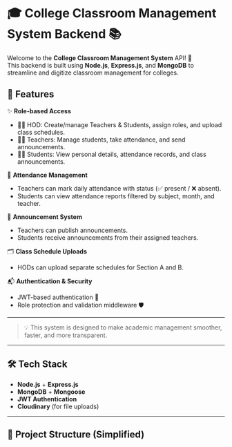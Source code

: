 # 🎓 College Classroom Management System Backend 📚

Welcome to the **College Classroom Management System** API! 🚀  
This backend is built using **Node.js**, **Express.js**, and **MongoDB** to streamline and digitize classroom management for colleges.

## 🔧 Features

✨ **Role-based Access**  
- 👨‍🏫 HOD: Create/manage Teachers & Students, assign roles, and upload class schedules.  
- 👩‍🏫 Teachers: Manage students, take attendance, and send announcements.  
- 👨‍🎓 Students: View personal details, attendance records, and class announcements.

📅 **Attendance Management**  
- Teachers can mark daily attendance with status (✅ present / ❌ absent).  
- Students can view attendance reports filtered by subject, month, and teacher.

📢 **Announcement System**  
- Teachers can publish announcements.
- Students receive announcements from their assigned teachers.

🗂️ **Class Schedule Uploads**  
- HODs can upload separate schedules for Section A and B.

📬 **Authentication & Security**  
- JWT-based authentication 🔐
- Role protection and validation middleware 🛡️

---

> 💡 This system is designed to make academic management smoother, faster, and more transparent.

---

## 🛠️ Tech Stack

- **Node.js** + **Express.js**
- **MongoDB** + **Mongoose**
- **JWT Authentication**
- **Cloudinary** (for file uploads)

---

## 📁 Project Structure (Simplified)

